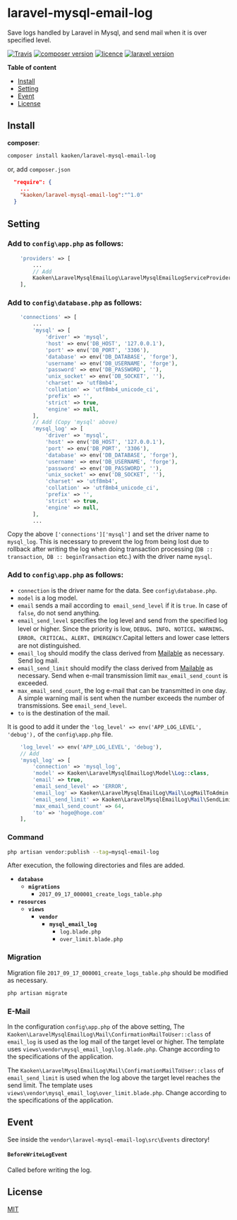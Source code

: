# laravel-mysql-email-log
Save logs handled by Laravel in Mysql, and send mail when it is over specified level.

[![Travis](https://img.shields.io/travis/rust-lang/rust.svg)]()
[![composer version](https://img.shields.io/badge/version-1.0.3-blue.svg)](https://github.com/kaoken/laravel-mysql-email-log)
[![licence](https://img.shields.io/badge/licence-MIT-blue.svg)](https://github.com/kaoken/laravel-mysql-email-log)
[![laravel version](https://img.shields.io/badge/Laravel%20version-≧5.5-red.svg)](https://github.com/kaoken/laravel-mysql-email-log)



__Table of content__

- [Install](#install)
- [Setting](#setting)
- [Event](#event)
- [License](#license)

## Install

**composer**:

```bash
composer install kaoken/laravel-mysql-email-log
```

or, add `composer.json`  

```json 
  "require": {
    ...
    "kaoken/laravel-mysql-email-log":"^1.0"
  }
```

## Setting

###  Add to **`config\app.php`** as follows:

```php
    'providers' => [
        ...
        // Add
        Kaoken\LaravelMysqlEmailLog\LaravelMysqlEmailLogServiceProvider::class
    ],
```
  
    
### Add to **`config\database.php`** as follows:

```php
    'connections' => [
        ...
        'mysql' => [
            'driver' => 'mysql',
            'host' => env('DB_HOST', '127.0.0.1'),
            'port' => env('DB_PORT', '3306'),
            'database' => env('DB_DATABASE', 'forge'),
            'username' => env('DB_USERNAME', 'forge'),
            'password' => env('DB_PASSWORD', ''),
            'unix_socket' => env('DB_SOCKET', ''),
            'charset' => 'utf8mb4',
            'collation' => 'utf8mb4_unicode_ci',
            'prefix' => '',
            'strict' => true,
            'engine' => null,
        ],
        // Add (Copy 'mysql' above)
        'mysql_log' => [
            'driver' => 'mysql',
            'host' => env('DB_HOST', '127.0.0.1'),
            'port' => env('DB_PORT', '3306'),
            'database' => env('DB_DATABASE', 'forge'),
            'username' => env('DB_USERNAME', 'forge'),
            'password' => env('DB_PASSWORD', ''),
            'unix_socket' => env('DB_SOCKET', ''),
            'charset' => 'utf8mb4',
            'collation' => 'utf8mb4_unicode_ci',
            'prefix' => '',
            'strict' => true,
            'engine' => null,
        ],
        ...
```
Copy the above `['connections']['mysql']` and set the driver name to `mysql_log`.
This is necessary to prevent the log from being lost due to rollback after writing 
the log when doing transaction processing (`DB :: transaction`,` DB :: beginTransaction` etc.) 
with the driver name `mysql`.

  
  

###  Add to **`config\app.php`** as follows:

- `connection` is the driver name for the data. See `config\database.php`.
- `model` is a log model.
- `email` sends a mail according to` email_send_level` if it is `true`.
In case of `false`, do not send anything.
- `email_send_level` specifies the log level and send from the specified log level or higher.
Since the priority is low, `DEBUG`、`INFO`、`NOTICE`、`WARNING`、
`ERROR`、`CRITICAL`、`ALERT`、`EMERGENCY`.Capital letters and lower case letters are not distinguished.
- `email_log` should modify the class derived from [Mailable](https://laravel.com/docs/5.5/mail) as necessary.
Send log mail. 
- `email_send_limit` should modify the class derived from [Mailable](https://laravel.com/docs/5.5/mail) as necessary.
Send when e-mail transmission limit `max_email_send_count` is exceeded. 
- `max_email_send_count`, the log e-mail that can be transmitted in one day.
 A simple warning mail is sent when the number exceeds the number of transmissions. See `email_send_level`.
- `to` is the destination of the mail.
  
It is good to add it under the `'log_level' => env('APP_LOG_LEVEL', 'debug'),` of the `config\app.php` file.


```php  
    'log_level' => env('APP_LOG_LEVEL', 'debug'),
    // Add
    'mysql_log' => [
        'connection' => 'mysql_log',
        'model' => Kaoken\LaravelMysqlEmailLog\Model\Log::class,
        'email' => true,
        'email_send_level' => 'ERROR',
        'email_log' => Kaoken\LaravelMysqlEmailLog\Mail\LogMailToAdmin::class,
        'email_send_limit' => Kaoken\LaravelMysqlEmailLog\Mail\SendLimitMailToAdmin::class,
        'max_email_send_count' => 64,
        'to' => 'hoge@hoge.com'
    ],
```

### Command
```bash
php artisan vendor:publish --tag=mysql-email-log
```
  
After execution, the following directories and files are added.  

* **`database`**
  * **`migrations`**
    * `2017_09_17_000001_create_logs_table.php`
* **`resources`**
  * **`views`**
    * **`vendor`**
      * **`mysql_email_log`**
        * `log.blade.php`
        * `over_limit.blade.php`
     
### Migration
Migration file `2017_09_17_000001_create_logs_table.php` should be modified as necessary.  

```bash
php artisan migrate
```

### E-Mail
In the configuration `config\app.php` of the above setting,
The `Kaoken\LaravelMysqlEmailLog\Mail\ConfirmationMailToUser::class` of `email_log` is used as the log mail of the target level or higher.
The template uses `views\vendor\mysql_email_log\log.blade.php`. Change according to the specifications of the application.  
  
The `Kaoken\LaravelMysqlEmailLog\Mail\ConfirmationMailToUser::class` of `email_send_limit` is used when the log above the target level reaches the send limit.
The template uses `views\vendor\mysql_email_log\over_limit.blade.php`. Change according to the specifications of the application.  






## Event
See inside the `vendor\laravel-mysql-email-log\src\Events` directory!

#### `BeforeWriteLogEvent`
Called before writing the log.




## License

[MIT](https://github.com/kaoken/laravel-confirmation-email/blob/master/LICENSE.txt)